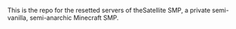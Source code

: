 This is the repo for the resetted servers of theSatellite SMP, a private semi-vanilla, semi-anarchic Minecraft SMP.
